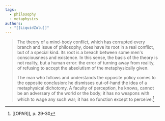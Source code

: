 ```yaml
---
tags:
  - philosophy
  - metaphysics
authors:
  - "[[LiquidZulu]]"
---
```


>The theory of a mind-body conflict, which has corrupted every branch and issue of philosophy, does have its root in a real conflict, but of a special kind. Its root is a breach between some men's consciousness and existence. In this sense, the basis of the theory is not reality, but a human error: the error of turning away from reality, of refusing to accept the absolutism of the metaphysically given.
>
>The man who follows and understands the opposite policy comes to the opposite conclusion: he dismisses out-of-hand the idea of a metaphysical dichotomy. A faculty of perception, he knows, cannot be an adversary of the world or the body; it has no weapons with which to wage any such war; it has no function except to perceive.[^1]

[^1]: [[OPAR]], p. 29-30
